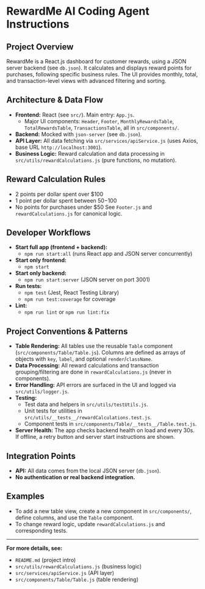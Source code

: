 # RewardMe AI Coding Agent Instructions

## Project Overview
RewardMe is a React.js dashboard for customer rewards, using a JSON server backend (see `db.json`). It calculates and displays reward points for purchases, following specific business rules. The UI provides monthly, total, and transaction-level views with advanced filtering and sorting.

## Architecture & Data Flow
- **Frontend:** React (see `src/`). Main entry: `App.js`.
	- Major UI components: `Header`, `Footer`, `MonthlyRewardsTable`, `TotalRewardsTable`, `TransactionsTable`, all in `src/components/`.
- **Backend:** Mocked with `json-server` (see `db.json`).
- **API Layer:** All data fetching via `src/services/apiService.js` (uses Axios, base URL `http://localhost:3001`).
- **Business Logic:** Reward calculation and data processing in `src/utils/rewardCalculations.js` (pure functions, no mutation).

## Reward Calculation Rules
- 2 points per dollar spent over $100
- 1 point per dollar spent between $50-$100
- No points for purchases under $50
See `Footer.js` and `rewardCalculations.js` for canonical logic.

## Developer Workflows
- **Start full app (frontend + backend):**
	- `npm run start:all` (runs React app and JSON server concurrently)
- **Start only frontend:**
	- `npm start`
- **Start only backend:**
	- `npm run start:server` (JSON server on port 3001)
- **Run tests:**
	- `npm test` (Jest, React Testing Library)
	- `npm run test:coverage` for coverage
- **Lint:**
	- `npm run lint` or `npm run lint:fix`

## Project Conventions & Patterns
- **Table Rendering:** All tables use the reusable `Table` component (`src/components/Table/Table.js`). Columns are defined as arrays of objects with `key`, `label`, and optional `render`/`className`.
- **Data Processing:** All reward calculations and transaction grouping/filtering are done in `rewardCalculations.js` (never in components).
- **Error Handling:** API errors are surfaced in the UI and logged via `src/utils/logger.js`.
- **Testing:**
	- Test data and helpers in `src/utils/testUtils.js`.
	- Unit tests for utilities in `src/utils/__tests__/rewardCalculations.test.js`.
	- Component tests in `src/components/Table/__tests__/Table.test.js`.
- **Server Health:** The app checks backend health on load and every 30s. If offline, a retry button and server start instructions are shown.

## Integration Points
- **API:** All data comes from the local JSON server (`db.json`).
- **No authentication or real backend integration.**

## Examples
- To add a new table view, create a new component in `src/components/`, define columns, and use the `Table` component.
- To change reward logic, update `rewardCalculations.js` and corresponding tests.

---
**For more details, see:**
- `README.md` (project intro)
- `src/utils/rewardCalculations.js` (business logic)
- `src/services/apiService.js` (API layer)
- `src/components/Table/Table.js` (table rendering)
